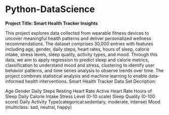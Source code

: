 # Python-DataScience
**Project Title: Smart Health Tracker Insights**

This project explores data collected from wearable fitness devices to uncover meaningful health patterns and deliver personalized wellness recommendations. The dataset comprises 30,000 entries with features including age, gender, daily steps, heart rates, hours of sleep, calorie intake, stress levels, sleep quality, activity types, and mood. Through this data, we aim to apply regression to predict sleep and calorie metrics, classification to understand mood and stress, clustering to identify user behavior patterns, and time series analysis to observe trends over time. The project combines statistical analysis and machine learning to enable data-informed health interventions. Smart Health Tracker Data Set Decription:

Age
Gender
Daily Steps
Resting Heart Rate
Active Heart Rate
Hours of Sleep
Daily Calorie Intake
Stress Level (0-10 scale)
Sleep Quality (0-100 score)
Daily Activity Type(categorical:sedentary, moderate, intense)
Mood (multiclass: sad, neutral, happy)

